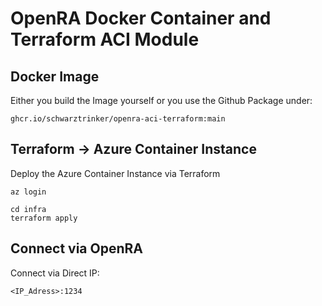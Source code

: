 # OpenRA Docker Container and Terraform ACI Module

## Docker Image

Either you build the Image yourself or you use the Github Package under:

```
ghcr.io/schwarztrinker/openra-aci-terraform:main
```

## Terraform -> Azure Container Instance
Deploy the Azure Container Instance via Terraform

```
az login

cd infra
terraform apply
```

## Connect via OpenRA

Connect via Direct IP: 

```
<IP_Adress>:1234
```